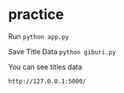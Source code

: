 # practice
Run
`python app.py`

Save Title Data
`python giburi.py`

You can see titles data

`http://127.0.0.1:5000/`